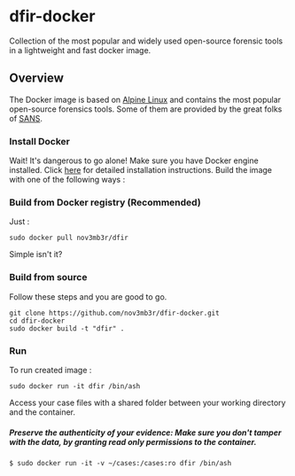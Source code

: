 # dfir-docker
Collection of the most popular and widely used open-source forensic tools in a lightweight and fast docker image.

## Overview
The Docker image is based on [Alpine Linux](https://hub.docker.com/_/alpine/) and contains the most popular open-source forensics tools. 
Some of them are provided by the great folks of [SANS](https://github.com/sans-dfir). 

### Install Docker
Wait! It's dangerous to go alone! 
Make sure you have Docker engine installed. Click [here](https://docs.docker.com/install/) for detailed installation instructions.
Build the image with one of the following ways :

### Build from Docker registry (Recommended)
Just :
```
sudo docker pull nov3mb3r/dfir
```
Simple isn't it?

### Build from source
Follow these steps and you are good to go.
```
git clone https://github.com/nov3mb3r/dfir-docker.git
cd dfir-docker
sudo docker build -t "dfir" .
```

### Run 
To run created image :
```
sudo docker run -it dfir /bin/ash
```
Access your case files with a shared folder between your working directory and the container.

##### Preserve the authenticity of your evidence: Make sure you don't tamper with the data, by granting read only permissions to the container. 
```
$ sudo docker run -it -v ~/cases:/cases:ro dfir /bin/ash 
```
